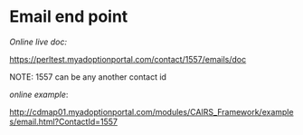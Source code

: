 #  Email end point


*Online live doc:* 

https://perltest.myadoptionportal.com/contact/1557/emails/doc

NOTE: 1557 can be any another contact id

*online example*: 

http://cdmap01.myadoptionportal.com/modules/CAIRS_Framework/examples/email.html?ContactId=1557
